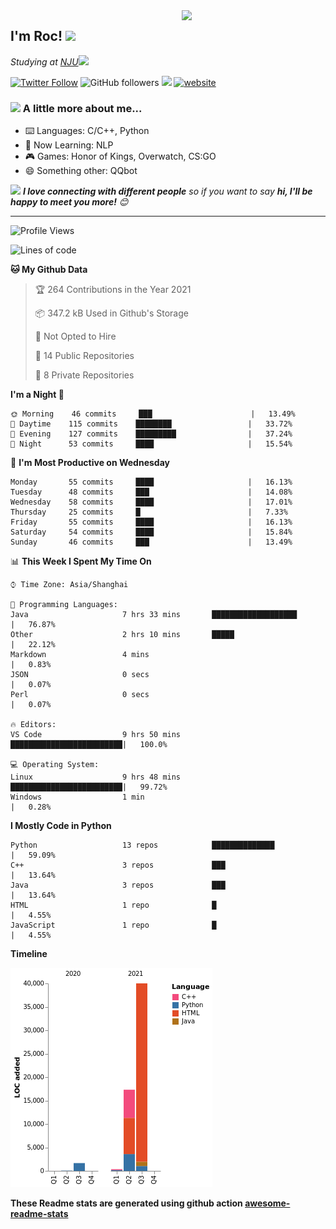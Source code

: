 <img align='right' src="https://media.giphy.com/media/M9gbBd9nbDrOTu1Mqx/giphy.gif" width="230">
<h2>I'm Roc! <img src="https://media.giphy.com/media/12oufCB0MyZ1Go/giphy.gif" width="50"></h2>
<p><em>Studying at <a href="http://www.nju.edu.cn">NJU</a><img src="https://media.giphy.com/media/WUlplcMpOCEmTGBtBW/giphy.gif" width="50"> 
</em></p>

[![Twitter Follow](https://img.shields.io/twitter/follow/Roc78862980?label=Follow)](https://twitter.com/intent/follow?screen_name=Roc78862980)
![GitHub followers](https://img.shields.io/github/followers/roc136?label=Follow&style=social)
![](https://visitor-badge.glitch.me/badge?page_id=Roc136.Roc136)
[![website](https://img.shields.io/badge/Website-46a2f1.svg?&style=flat-square&logo=Google-Chrome&logoColor=white&link=https://blog.roc136.top)](https://blog.roc136.top)
<!-- ![Waka Readme](https://github.com/anmol098/anmol098/workflows/Waka%20Readme/badge.svg) -->
<!-- [![Linkedin: anmol](https://img.shields.io/badge/-anmol-blue?style=flat-square&logo=Linkedin&logoColor=white&link=https://www.linkedin.com/in/anmol-p-singh/)](https://www.linkedin.com/in/anmol-p-singh/) -->

### <img src="https://media.giphy.com/media/VgCDAzcKvsR6OM0uWg/giphy.gif" width="50"> A little more about me...  

- ⌨️ Languages: C/C++, Python
- 🌱 Now Learning: NLP
- 🎮 Games: Honor of Kings, Overwatch, CS:GO
- 😄 Something other: QQbot

<img src="https://media.giphy.com/media/LnQjpWaON8nhr21vNW/giphy.gif" width="60"> <em><b>I love connecting with different people</b> so if you want to say <b>hi, I'll be happy to meet you more!</b> 😊</em>

---
<!--START_SECTION:waka-->
![Profile Views](http://img.shields.io/badge/Profile%20Views-0-blue)

![Lines of code](https://img.shields.io/badge/From%20Hello%20World%20I%27ve%20Written-59391%20lines%20of%20code-blue)

**🐱 My Github Data** 

> 🏆 264 Contributions in the Year 2021
 > 
> 📦 347.2 kB Used in Github's Storage 
 > 
> 🚫 Not Opted to Hire
 > 
> 📜 14 Public Repositories 
 > 
> 🔑 8 Private Repositories  
 > 
**I'm a Night 🦉** 

```text
🌞 Morning    46 commits     ███                      |   13.49% 
🌆 Daytime    115 commits    ████████                 |   33.72% 
🌃 Evening    127 commits    █████████                |   37.24% 
🌙 Night      53 commits     ████                     |   15.54%

```
📅 **I'm Most Productive on Wednesday** 

```text
Monday       55 commits     ████                     |   16.13% 
Tuesday      48 commits     ███                      |   14.08% 
Wednesday    58 commits     ████                     |   17.01% 
Thursday     25 commits     █                        |   7.33% 
Friday       55 commits     ████                     |   16.13% 
Saturday     54 commits     ████                     |   15.84% 
Sunday       46 commits     ███                      |   13.49%

```


📊 **This Week I Spent My Time On** 

```text
⌚︎ Time Zone: Asia/Shanghai

💬 Programming Languages: 
Java                     7 hrs 33 mins       ███████████████████      |   76.87% 
Other                    2 hrs 10 mins       █████                    |   22.12% 
Markdown                 4 mins                                       |   0.83% 
JSON                     0 secs                                       |   0.07% 
Perl                     0 secs                                       |   0.07%

🔥 Editors: 
VS Code                  9 hrs 50 mins       █████████████████████████|   100.0%

💻 Operating System: 
Linux                    9 hrs 48 mins       █████████████████████████|   99.72% 
Windows                  1 min                                        |   0.28%

```

**I Mostly Code in Python** 

```text
Python                   13 repos            ██████████████           |   59.09% 
C++                      3 repos             ███                      |   13.64% 
Java                     3 repos             ███                      |   13.64% 
HTML                     1 repo              █                        |   4.55% 
JavaScript               1 repo              █                        |   4.55%

```


**Timeline**

![Chart not found](https://raw.githubusercontent.com/Roc136/Roc136/master/charts/bar_graph.png) 


<!--END_SECTION:waka-->

**These Readme stats are generated using github action [awesome-readme-stats](https://github.com/Roc136/waka-readme-stats)**
